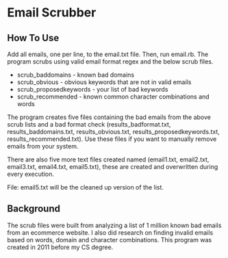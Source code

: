 # Email Scrubber

## How To Use

Add all emails, one per line, to the email.txt file.  Then, run email.rb. The program scrubs using valid email format regex and the below  scrub files.
* scrub_baddomains - known bad domains
* scrub_obvious - obvious keywords that are not in valid emails
* scrub_proposedkeywords - your list of bad keywords
* scrub_recommended - known common character combinations and words

The program creates five files containing the bad emails from the above scrub lists and a bad format check (results_badformat.txt, results_baddomains.txt, results_obvious.txt, results_proposedkeywords.txt, results_recommended.txt). Use these files if you want to manually remove emails from your system.

There are also five more text files created named (email1.txt, email2.txt, email3.txt, email4.txt, email5.txt), these are created and overwritten during every execution.

File: email5.txt will be the cleaned up version of the list.

## Background

The scrub files were built from analyzing a list of 1 million known bad emails from an ecommerce website. I also did research on finding invalid emails based on words, domain and character combinations. This program was created in 2011 before my CS degree.
